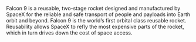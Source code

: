 Falcon 9 is a reusable, two-stage rocket designed and manufactured by SpaceX for the reliable and safe transport of people and payloads into Earth orbit and beyond. Falcon 9 is the world’s first orbital class reusable rocket. Reusability allows SpaceX to refly the most expensive parts of the rocket, which in turn drives down the cost of space access.
